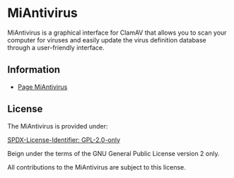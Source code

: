 # MiAntivirus

MiAntivirus is a graphical interface for ClamAV that allows you to scan your computer for viruses and easily update the virus definition database through a user-friendly interface.

## Information

- [Page MiAntivirus](https://www.mugomes.com.br/2025/07/miantivirus.html)

## License

The MiAntivirus is provided under:

[SPDX-License-Identifier: GPL-2.0-only](https://spdx.org/licenses/GPL-2.0-only.html)

Beign under the terms of the GNU General Public License version 2 only.

All contributions to the MiAntivirus are subject to this license.
